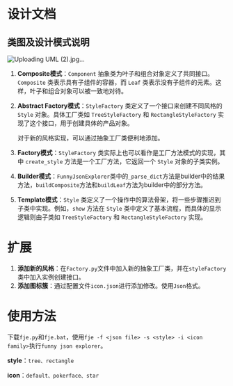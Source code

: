 # **设计文档**



## 类图及设计模式说明

![Uploading UML (2).jpg…]()


1. **Composite模式**：`Component` 抽象类为叶子和组合对象定义了共同接口。`Composite` 类表示具有子组件的容器，而 `Leaf` 类表示没有子组件的元素。这样，叶子和组合对象可以被一致地对待。

2. **Abstract Factory模式**：`StyleFactory` 类定义了一个接口来创建不同风格的 `Style` 对象。具体工厂类如 `TreeStyleFactory` 和 `RectangleStyleFactory` 实现了这个接口，用于创建具体的产品对象。

   对于新的风格实现，可以通过抽象工厂类便利地添加。

3. **Factory模式**：`StyleFactory` 类实际上也可以看作是工厂方法模式的实现，其中 `create_style` 方法是一个工厂方法，它返回一个 `Style` 对象的子类实例。

4. **Builder模式**：`FunnyJsonExplorer`类中的`_parse_dict`方法是builder中的结果方法，`buildComposite`方法和`buildLeaf`方法为builder中的部分方法。

5. **Template模式**：`Style` 类定义了一个操作中的算法骨架，将一些步骤推迟到子类中实现。例如，`show` 方法在 `Style` 类中定义了基本流程，而具体的显示逻辑则由子类如 `TreeStyleFactory` 和 `RectangleStyleFactory` 实现。



# 扩展

1. **添加新的风格**：在`Factory.py`文件中加入新的抽象工厂类，并在`styleFactory`类中加入实例创建接口。
2. **添加图标簇**：通过配置文件`icon.json`进行添加修改。使用`Json`格式。





# 使用方法

下载`fje.py`和`fje.bat`，使用`fje -f <json file> -s <style> -i <icon family>`执行`funny json explorer`。

**style**：`tree、rectangle`

**icon**：`default、pokerface、star`







